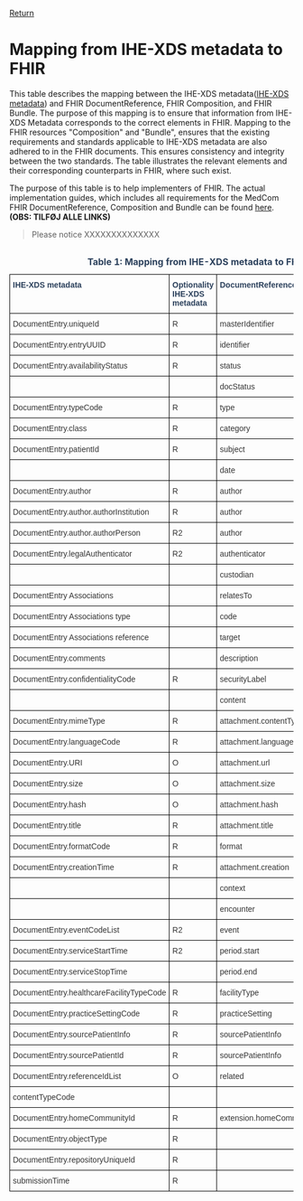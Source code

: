 [Return](../../index.md)
# Mapping from IHE-XDS metadata to FHIR

This table describes the mapping between the IHE-XDS metadata(<a href="https://svn.medcom.dk/svn/releases/Standarder/Det%20gode%20kommuneadvis/XDIS20/Dokumentation/" target="_blank">IHE-XDS metadata</a>) and FHIR DocumentReference, FHIR Composition, and FHIR Bundle.
The purpose of this mapping is to ensure that information from IHE-XDS Metadata corresponds to the correct elements in FHIR. Mapping to the FHIR resources "Composition" and "Bundle", ensures that the existing requirements and standards applicable to IHE-XDS metadata are also adhered to in the FHIR documents. This ensures consistency and integrity between the two standards. The table illustrates the relevant elements and their corresponding counterparts in FHIR, where such exist.

The purpose of this table is to help implementers of FHIR. The actual implementation guides, which includes all requirements for the MedCom FHIR DocumentReference, Composition and Bundle can be found <a href="LINK" target="_blank">here</a>. **(OBS: TILFØJ ALLE LINKS)**

> Please notice XXXXXXXXXXXXXX

<style type="text/css">
.tg  {border-collapse:collapse;border-spacing:0; width:50%;}
.tg td{border-color:black;border-style:solid;border-width:1px;font-family:Arial, sans-serif;font-size:14px;
  overflow:hidden;padding:10px 5px;word-break:normal;}
.tg th{border-color:black;border-style:solid;border-width:1px;font-family:Arial, sans-serif;font-size:14px;
  font-weight:normal;overflow:hidden;padding:10px 5px;word-break:normal;}
.tg .tg-ippy{border-color:#000000;color:#2c415c;text-align:left;vertical-align:top}
.tg .tg-ztr9{border-color:#000000;color:#2c415c;font-weight:bold;text-align:left;vertical-align:top}
.tg .tg-1ady{background-color:#9dbad7;border-color:#000000;color:#333333;text-align:left;vertical-align:top}
.tg .tg-on52{border-color:#000000;color:#333333;text-align:left;vertical-align:top}
</style>
<div style="overflow-x:auto;">
<table class="tg" style="undefined;table-layout: fixed; width: 942px" id="Tab1">
<caption style="color:#2c415c;font-weight:bold"> Table 1: Mapping from IHE-XDS metadata to FHIR DocumentReference, FHIR Composition and FHIR Bundle.</caption>
<colgroup>
<col style="width: 260.88889px">
<col style="width: 150.88889px">
<col style="width: 200.88889px">
<col style="width: 150.88889px">
<col style="width: 200.88889px">
<col style="width: 150.88889px">
<col style="width: 200.88889px">
</colgroup>
<thead>
  <tr>
    <th class="tg-ippy"><span style="font-weight:bold">IHE-XDS metadata</span></th>
    <th class="tg-ippy"><span style="font-weight:bold">Optionality<br/>IHE-XDS metadata</span></th>
    <th class="tg-ippy"><span style="font-weight:bold">DocumentReference</span></th>
    <th class="tg-ztr9">Optionality<br/>DocumentReference</th>
    <th class="tg-ippy"><span style="font-weight:bold">Composition</span></th>
    <th class="tg-ippy"><span style="font-weight:bold">Bundle</span></th>
    <th class="tg-ztr9">Optionality<br/>Composition or Bundle</th>
  </tr>
</thead>
<tbody>
  <tr>
<td class="tg-on52"><span style="background-color:#FFF">DocumentEntry.uniqueId</span></td>
<td class="tg-on52"><span style="background-color:#FFF">R</span></td>
<td class="tg-on52"><span style="background-color:#FFF">masterIdentifier</span></td>
<td class="tg-on52">0..1</td>
<th class="tg-ippy"><span style="font-weight:bold"></span>Composition.identifier</th>
<th class="tg-ippy"><span style="font-weight:bold"></span></th>
<td class="tg-on52">0..1</td>
</tr>
<tr>
<td class="tg-on52"><span style="background-color:#FFF">DocumentEntry.entryUUID</span></td>
<td class="tg-on52"><span style="background-color:#FFF">R</span></td>
<td class="tg-on52"><span style="background-color:#FFF">identifier</span></td>
<td class="tg-on52">1..1</td>
<th class="tg-ippy"><span style="font-weight:bold"></span></th>
<th class="tg-ippy"><span style="font-weight:bold"></span>Bundle.identifier</th>
<td class="tg-on52">1..1</td>
</tr>
<tr>
<td class="tg-on52"><span style="background-color:#FFF">DocumentEntry.availabilityStatus</span></td>
<td class="tg-on52"><span style="background-color:#FFF">R</span></td>
<td class="tg-on52"><span style="background-color:#FFF">status</span></td>
<td class="tg-on52">1..1</td>
<th class="tg-ippy"><span style="font-weight:bold"></span></th>
<th class="tg-ippy"><span style="font-weight:bold"></span></th>
<td class="tg-on52">1..1</td>
</tr>
<tr>
<td class="tg-on52"><span style="background-color:#FFF"></span></td>
<td class="tg-on52"><span style="background-color:#FFF"></span></td>
<td class="tg-on52"><span style="background-color:#FFF">docStatus</span></td>
<td class="tg-on52"></td>
<th class="tg-ippy"><span style="font-weight:bold"></span></th>
<th class="tg-ippy"><span style="font-weight:bold"></span></th>
<td class="tg-on52"></td>
</tr>
<tr>
<td class="tg-on52"><span style="background-color:#FFF">DocumentEntry.typeCode</span></td>
<td class="tg-on52"><span style="background-color:#FFF">R</span></td>
<td class="tg-on52"><span style="background-color:#FFF">type</span></td>
<td class="tg-on52">1..0</td>
<th class="tg-ippy"><span style="font-weight:bold"></span></th>
<th class="tg-ippy"><span style="font-weight:bold"></span></th>
<td class="tg-on52">1..0</td>
</tr>
<tr>
<td class="tg-on52"><span style="background-color:#FFF">DocumentEntry.class</span></td>
<td class="tg-on52"><span style="background-color:#FFF">R</span></td>
<td class="tg-on52"><span style="background-color:#FFF">category</span></td>
<td class="tg-on52">1..1</td>
<th class="tg-ippy"><span style="font-weight:bold"></span></th>
<th class="tg-ippy"><span style="font-weight:bold"></span></th>
<td class="tg-on52">1..1</td>
</tr>
<tr>
<td class="tg-on52"><span style="background-color:#FFF">DocumentEntry.patientId</span></td>
<td class="tg-on52"><span style="background-color:#FFF">R</span></td>
<td class="tg-on52"><span style="background-color:#FFF">subject</span></td>
<td class="tg-on52">1..1</td>
<th class="tg-ippy"><span style="font-weight:bold"></span>Composition.subject</th>
<th class="tg-ippy"><span style="font-weight:bold"></span></th>
<td class="tg-on52">1..1</td>
</tr>
<tr>
<td class="tg-on52"><span style="background-color:#FFF"></span></td>
<td class="tg-on52"><span style="background-color:#FFF"></span></td>
<td class="tg-on52"><span style="background-color:#FFF">date</span></td>
<td class="tg-on52"></td>
<th class="tg-ippy"><span style="font-weight:bold"></span></th>
<th class="tg-ippy"><span style="font-weight:bold"></span></th>
<td class="tg-on52"></td>
</tr>
<tr>
<td class="tg-on52"><span style="background-color:#FFF">DocumentEntry.author</span></td>
<td class="tg-on52"><span style="background-color:#FFF">R</span></td>
<td class="tg-on52"><span style="background-color:#FFF">author</span></td>
<td class="tg-on52">1..2</td>
<th class="tg-ippy"><span style="font-weight:bold"></span>Composition.author</th>
<th class="tg-ippy"><span style="font-weight:bold"></span></th>
<td class="tg-on52">1..2</td>
</tr>
<tr>
<td class="tg-on52"><span style="background-color:#FFF">DocumentEntry.author.authorInstitution</span></td>
<td class="tg-on52"><span style="background-color:#FFF">R</span></td>
<td class="tg-on52"><span style="background-color:#FFF">author</span></td>
<td class="tg-on52">1..1</td>
<th class="tg-ippy"><span style="font-weight:bold"></span>Composition.author</th>
<th class="tg-ippy"><span style="font-weight:bold"></span></th>
<td class="tg-on52">1..1</td>
</tr>
<tr>
<td class="tg-on52"><span style="background-color:#FFF">DocumentEntry.author.authorPerson</span></td>
<td class="tg-on52"><span style="background-color:#FFF">R2</span></td>
<td class="tg-on52"><span style="background-color:#FFF">author</span></td>
<td class="tg-on52">0..1</td>
<th class="tg-ippy"><span style="font-weight:bold"></span>Composition.author</th>
<th class="tg-ippy"><span style="font-weight:bold"></span></th>
<td class="tg-on52">0..1</td>
</tr>
<tr>
<td class="tg-on52"><span style="background-color:#FFF">DocumentEntry.legalAuthenticator</span></td>
<td class="tg-on52"><span style="background-color:#FFF">R2</span></td>
<td class="tg-on52"><span style="background-color:#FFF">authenticator</span></td>
<td class="tg-on52">0..1</td>
<th class="tg-ippy"><span style="font-weight:bold"></span>Composition.attester</th>
<th class="tg-ippy"><span style="font-weight:bold"></span></th>
<td class="tg-on52">0..1</td>
</tr>
<tr>
<td class="tg-on52"><span style="background-color:#FFF"></span></td>
<td class="tg-on52"><span style="background-color:#FFF"></span></td>
<td class="tg-on52"><span style="background-color:#FFF">custodian</span></td>
<td class="tg-on52"></td>
<th class="tg-ippy"><span style="font-weight:bold"></span></th>
<th class="tg-ippy"><span style="font-weight:bold"></span></th>
<td class="tg-on52"></td>
</tr>
<tr>
<td class="tg-on52"><span style="background-color:#FFF">DocumentEntry Associations</span></td>
<td class="tg-on52"><span style="background-color:#FFF"></span></td>
<td class="tg-on52"><span style="background-color:#FFF">relatesTo</span></td>
<td class="tg-on52"></td>
<th class="tg-ippy"><span style="font-weight:bold"></span></th>
<th class="tg-ippy"><span style="font-weight:bold"></span></th>
<td class="tg-on52"></td>
</tr>
<tr>
<td class="tg-on52"><span style="background-color:#FFF">DocumentEntry Associations type</span></td>
<td class="tg-on52"><span style="background-color:#FFF"></span></td>
<td class="tg-on52"><span style="background-color:#FFF">code</span></td>
<td class="tg-on52"></td>
<th class="tg-ippy"><span style="font-weight:bold"></span></th>
<th class="tg-ippy"><span style="font-weight:bold"></span></th>
<td class="tg-on52"></td>
</tr>
<tr>
<td class="tg-on52"><span style="background-color:#FFF">DocumentEntry Associations reference</span></td>
<td class="tg-on52"><span style="background-color:#FFF"></span></td>
<td class="tg-on52"><span style="background-color:#FFF">target</span></td>
<td class="tg-on52"></td>
<th class="tg-ippy"><span style="font-weight:bold"></span></th>
<th class="tg-ippy"><span style="font-weight:bold"></span></th>
<td class="tg-on52"></td>
</tr>
<tr>
<td class="tg-on52"><span style="background-color:#FFF">DocumentEntry.comments</span></td>
<td class="tg-on52"><span style="background-color:#FFF"></span></td>
<td class="tg-on52"><span style="background-color:#FFF">description</span></td>
<td class="tg-on52"></td>
<th class="tg-ippy"><span style="font-weight:bold"></span></th>
<th class="tg-ippy"><span style="font-weight:bold"></span></th>
<td class="tg-on52"></td>
</tr>
<tr>
<td class="tg-on52"><span style="background-color:#FFF">DocumentEntry.confidentialityCode</span></td>
<td class="tg-on52"><span style="background-color:#FFF">R</span></td>
<td class="tg-on52"><span style="background-color:#FFF">securityLabel</span></td>
<td class="tg-on52">1..1</td>
<th class="tg-ippy"><span style="font-weight:bold"></span>Composition.confidentiality</th>
<th class="tg-ippy"><span style="font-weight:bold"></span></th>
<td class="tg-on52">1..1</td>
</tr>
<tr>
<td class="tg-on52"><span style="background-color:#FFF"></span></td>
<td class="tg-on52"><span style="background-color:#FFF"></span></td>
<td class="tg-on52"><span style="background-color:#FFF">content</span></td>
<td class="tg-on52">1..1</td>
<th class="tg-ippy"><span style="font-weight:bold"></span></th>
<th class="tg-ippy"><span style="font-weight:bold"></span></th>
<td class="tg-on52">1..1</td>
</tr>
<tr>
<td class="tg-on52"><span style="background-color:#FFF">DocumentEntry.mimeType</span></td>
<td class="tg-on52"><span style="background-color:#FFF">R</span></td>
<td class="tg-on52"><span style="background-color:#FFF">attachment.contentType</span></td>
<td class="tg-on52">1..1</td>
<th class="tg-ippy"><span style="font-weight:bold"></span></th>
<th class="tg-ippy"><span style="font-weight:bold"></span></th>
<td class="tg-on52">1..1</td>
</tr>
<tr>
<td class="tg-on52"><span style="background-color:#FFF">DocumentEntry.languageCode</span></td>
<td class="tg-on52"><span style="background-color:#FFF">R</span></td>
<td class="tg-on52"><span style="background-color:#FFF">attachment.languageCode</span></td>
<td class="tg-on52">1..1</td>
<th class="tg-ippy"><span style="font-weight:bold"></span>Composition.language</th>
<th class="tg-ippy"><span style="font-weight:bold"></span></th>
<td class="tg-on52">1..1</td>
</tr>
<tr>
<td class="tg-on52"><span style="background-color:#FFF">DocumentEntry.URI</span></td>
<td class="tg-on52"><span style="background-color:#FFF">O</span></td>
<td class="tg-on52"><span style="background-color:#FFF">attachment.url</span></td>
<td class="tg-on52">0..1</td>
<th class="tg-ippy"><span style="font-weight:bold"></span></th>
<th class="tg-ippy"><span style="font-weight:bold"></span></th>
<td class="tg-on52">0..1</td>
</tr>
<tr>
<td class="tg-on52"><span style="background-color:#FFF">DocumentEntry.size</span></td>
<td class="tg-on52"><span style="background-color:#FFF">O</span></td>
<td class="tg-on52"><span style="background-color:#FFF">attachment.size</span></td>
<td class="tg-on52">0..1</td>
<th class="tg-ippy"><span style="font-weight:bold"></span></th>
<th class="tg-ippy"><span style="font-weight:bold"></span></th>
<td class="tg-on52">0..1</td>
</tr>
<tr>
<td class="tg-on52"><span style="background-color:#FFF">DocumentEntry.hash</span></td>
<td class="tg-on52"><span style="background-color:#FFF">O</span></td>
<td class="tg-on52"><span style="background-color:#FFF">attachment.hash</span></td>
<td class="tg-on52">0..1</td>
<th class="tg-ippy"><span style="font-weight:bold"></span></th>
<th class="tg-ippy"><span style="font-weight:bold"></span></th>
<td class="tg-on52">0..1</td>
</tr>
<tr>
<td class="tg-on52"><span style="background-color:#FFF">DocumentEntry.title</span></td>
<td class="tg-on52"><span style="background-color:#FFF">R</span></td>
<td class="tg-on52"><span style="background-color:#FFF">attachment.title</span></td>
<td class="tg-on52">1..1</td>
<th class="tg-ippy"><span style="font-weight:bold"></span>Composition.title</th>
<th class="tg-ippy"><span style="font-weight:bold"></span></th>
<td class="tg-on52">1..1</td>
</tr>
<tr>
<td class="tg-on52"><span style="background-color:#FFF">DocumentEntry.formatCode</span></td>
<td class="tg-on52"><span style="background-color:#FFF">R</span></td>
<td class="tg-on52"><span style="background-color:#FFF">format</span></td>
<td class="tg-on52">1..1</td>
<th class="tg-ippy"><span style="font-weight:bold"></span>Composition.date</th>
<th class="tg-ippy"><span style="font-weight:bold"></span></th>
<td class="tg-on52">1..1</td>
</tr>
<tr>
<td class="tg-on52"><span style="background-color:#FFF">DocumentEntry.creationTime</span></td>
<td class="tg-on52"><span style="background-color:#FFF">R</span></td>
<td class="tg-on52"><span style="background-color:#FFF">attachment.creation</span></td>
<td class="tg-on52">1..1</td>
<th class="tg-ippy"><span style="font-weight:bold"></span></th>
<th class="tg-ippy"><span style="font-weight:bold"></span></th>
<td class="tg-on52">1..1</td>
</tr>
<tr>
<td class="tg-on52"><span style="background-color:#FFF"></span></td>
<td class="tg-on52"><span style="background-color:#FFF"></span></td>
<td class="tg-on52"><span style="background-color:#FFF">context</span></td>
<td class="tg-on52"></td>
<th class="tg-ippy"><span style="font-weight:bold"></span></th>
<th class="tg-ippy"><span style="font-weight:bold"></span></th>
<td class="tg-on52"></td>
</tr>
<tr>
<td class="tg-on52"><span style="background-color:#FFF"></span></td>
<td class="tg-on52"><span style="background-color:#FFF"></span></td>
<td class="tg-on52"><span style="background-color:#FFF">encounter</span></td>
<td class="tg-on52"></td>
<th class="tg-ippy"><span style="font-weight:bold"></span></th>
<th class="tg-ippy"><span style="font-weight:bold"></span></th>
<td class="tg-on52"></td>
</tr>
<tr>
<td class="tg-on52"><span style="background-color:#FFF">DocumentEntry.eventCodeList</span></td>
<td class="tg-on52"><span style="background-color:#FFF">R2</span></td>
<td class="tg-on52"><span style="background-color:#FFF">event</span></td>
<td class="tg-on52">0..1</td>
<th class="tg-ippy"><span style="font-weight:bold"></span>Composition.event.code</th>
<th class="tg-ippy"><span style="font-weight:bold"></span></th>
<td class="tg-on52">0..1</td>
</tr>
<tr>
<td class="tg-on52"><span style="background-color:#FFF">DocumentEntry.serviceStartTime</span></td>
<td class="tg-on52"><span style="background-color:#FFF">R2</span></td>
<td class="tg-on52"><span style="background-color:#FFF">period.start</span></td>
<td class="tg-on52">0..1</td>
<th class="tg-ippy"><span style="font-weight:bold"></span>Composition.event.period.start</th>
<th class="tg-ippy"><span style="font-weight:bold"></span></th>
<td class="tg-on52">0..1</td>
</tr>
<tr>
<td class="tg-on52"><span style="background-color:#FFF">DocumentEntry.serviceStopTime</span></td>
<td class="tg-on52"><span style="background-color:#FFF"></span></td>
<td class="tg-on52"><span style="background-color:#FFF">period.end</span></td>
<td class="tg-on52">0..1</td>
<th class="tg-ippy"><span style="font-weight:bold"></span>Composition.event.period.end</th>
<th class="tg-ippy"><span style="font-weight:bold"></span></th>
<td class="tg-on52">0..1</td>
</tr>
<tr>
<td class="tg-on52"><span style="background-color:#FFF">DocumentEntry.healthcareFacilityTypeCode</span></td>
<td class="tg-on52"><span style="background-color:#FFF">R</span></td>
<td class="tg-on52"><span style="background-color:#FFF">facilityType</span></td>
<td class="tg-on52">1..1</td>
<th class="tg-ippy"><span style="font-weight:bold"></span></th>
<th class="tg-ippy"><span style="font-weight:bold"></span></th>
<td class="tg-on52">1..1</td>
</tr>
<tr>
<td class="tg-on52"><span style="background-color:#FFF">DocumentEntry.practiceSettingCode</span></td>
<td class="tg-on52"><span style="background-color:#FFF">R</span></td>
<td class="tg-on52"><span style="background-color:#FFF">practiceSetting</span></td>
<td class="tg-on52">1..1</td>
<th class="tg-ippy"><span style="font-weight:bold"></span></th>
<th class="tg-ippy"><span style="font-weight:bold"></span></th>
<td class="tg-on52">1..1</td>
</tr>
<tr>
<td class="tg-on52"><span style="background-color:#FFF">DocumentEntry.sourcePatientInfo</span></td>
<td class="tg-on52"><span style="background-color:#FFF">R</span></td>
<td class="tg-on52"><span style="background-color:#FFF">sourcePatientInfo</span></td>
<td class="tg-on52"></td>
<th class="tg-ippy"><span style="font-weight:bold"></span>Composition.subject</th>
<th class="tg-ippy"><span style="font-weight:bold"></span></th>
<td class="tg-on52"></td>
</tr>
<tr>
<td class="tg-on52"><span style="background-color:#FFF">DocumentEntry.sourcePatientId</span></td>
<td class="tg-on52"><span style="background-color:#FFF">R</span></td>
<td class="tg-on52"><span style="background-color:#FFF">sourcePatientInfo</span></td>
<td class="tg-on52"></td>
<th class="tg-ippy"><span style="font-weight:bold"></span>Composition.subject</th>
<th class="tg-ippy"><span style="font-weight:bold"></span></th>
<td class="tg-on52"></td>
</tr>
<tr>
<td class="tg-on52"><span style="background-color:#FFF">DocumentEntry.referenceIdList</span></td>
<td class="tg-on52"><span style="background-color:#FFF">O</span></td>
<td class="tg-on52"><span style="background-color:#FFF">related</span></td>
<td class="tg-on52">0..*</td>
<th class="tg-ippy"><span style="font-weight:bold"></span></th>
<th class="tg-ippy"><span style="font-weight:bold"></span></th>
<td class="tg-on52">0..*</td>
</tr>
<tr>
<td class="tg-on52"><span style="background-color:#FFF">contentTypeCode</span></td>
<td class="tg-on52"><span style="background-color:#FFF"></span></td>
<td class="tg-on52"><span style="background-color:#FFF"></span></td>
<td class="tg-on52"></td>
<th class="tg-ippy"><span style="font-weight:bold"></span></th>
<th class="tg-ippy"><span style="font-weight:bold"></span></th>
<td class="tg-on52"></td>
</tr>
<tr>
<td class="tg-on52"><span style="background-color:#FFF">DocumentEntry.homeCommunityId</span></td>
<td class="tg-on52"><span style="background-color:#FFF">R</span></td>
<td class="tg-on52"><span style="background-color:#FFF">extension.homeCommunityId</span></td>
<td class="tg-on52">1..1</td>
<th class="tg-ippy"><span style="font-weight:bold"></span></th>
<th class="tg-ippy"><span style="font-weight:bold"></span></th>
<td class="tg-on52">1..1</td>
</tr>
<tr>
<td class="tg-on52"><span style="background-color:#FFF">DocumentEntry.objectType</span></td>
<td class="tg-on52"><span style="background-color:#FFF">R</span></td>
<td class="tg-on52"><span style="background-color:#FFF"></span></td>
<td class="tg-on52"></td>
<th class="tg-ippy"><span style="font-weight:bold"></span></th>
<th class="tg-ippy"><span style="font-weight:bold"></span></th>
<td class="tg-on52"></td>
</tr>
<tr>
<td class="tg-on52"><span style="background-color:#FFF">DocumentEntry.repositoryUniqueId</span></td>
<td class="tg-on52"><span style="background-color:#FFF">R</span></td>
<td class="tg-on52"><span style="background-color:#FFF"></span></td>
<td class="tg-on52"></td>
<th class="tg-ippy"><span style="font-weight:bold"></span></th>
<th class="tg-ippy"><span style="font-weight:bold"></span></th>
<td class="tg-on52"></td>
</tr>
<tr>
<td class="tg-on52"><span style="background-color:#FFF">submissionTime</span></td>
<td class="tg-on52"><span style="background-color:#FFF">R</span></td>
<td class="tg-on52"><span style="background-color:#FFF"></span></td>
<td class="tg-on52"></td>
<th class="tg-ippy"><span style="font-weight:bold"></span></th>
<th class="tg-ippy"><span style="font-weight:bold"></span></th>
<td class="tg-on52"></td>
</tr>
</tbody>
</table>
</div>
<br><br>

<!-- # Release Notes 
[The latest changes of this page](../documents/ReleaseNoteOIO.md) can be found here. -->
